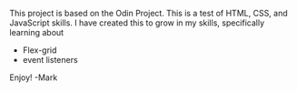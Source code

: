 This project is based on the Odin Project. This is a test of 
HTML, CSS, and JavaScript skills. I have created this to grow 
in my skills, specifically learning about 
  - Flex-grid
  - event listeners

Enjoy!  -Mark